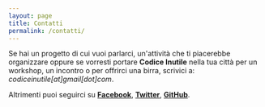 ```yaml
---
layout: page
title: Contatti
permalink: /contatti/
---
```

Se hai un progetto di cui vuoi parlarci, un'attività che ti piacerebbe organizzare oppure se vorresti portare **Codice Inutile** nella tua città per un workshop, un incontro o per offrirci una birra, scrivici a: *codiceinutile[at]gmail[dot]com*.

Altrimenti puoi seguirci su [**Facebook**](https://www.facebook.com/codiceinutile), [**Twitter**](https://www.twitter.com/codiceinutile), [**GitHub**](https://www.github.com/codiceinutile).
